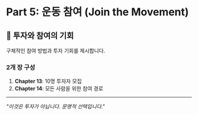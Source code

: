 ﻿# Part 5: 운동 참여 (Join the Movement)

## 🤝 투자와 참여의 기회

구체적인 참여 방법과 투자 기회를 제시합니다.

### 2개 장 구성

1. **Chapter 13**:  10명 투자자 모집
2. **Chapter 14**: 모든 사람을 위한 참여 경로

---

*"이것은 투자가 아닙니다. 문명적 선택입니다."*
